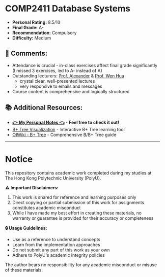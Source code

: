 # COMP2411 Database Systems

- **Personal Rating:** 8.5/10
- **Final Grade:** A-
- **Recommendation:** Compulsory
- **Difficulty:** Medium
  
## 💭 Comments:
- Attendance is crucial - in-class exercises affect final grade significantly (I missed 3 exercises, led to A- instead of A)
- Outstanding lecturers: [Prof. Alexander](https://www.polyu.edu.hk/comp/people/academic-staff/dr-zhou-alexander/) & [Prof. Wen Hua](https://web.comp.polyu.edu.hk/wenhua/)
  - crystal clear, well-presented lectures
  - very responsive to emails and messages
- Course content is comprehensive and logically structured

## 📚 Additional Resources:
- [**👉 My Personal Notes 👈**](https://wangyq.notion.site/comp2411-database-system) - **Feel free to check it out!** 
- [B+ Tree Visualization](https://bplustree.app/) - Interactive B+ Tree learning tool
- [OIWiki - B+ Tree](https://oi-wiki.org/ds/bplus-tree/) - Comprehensive B/B+ Tree guide

---

# Notice

This repository contains academic work completed during my studies at The Hong Kong Polytechnic University (PolyU). 

**⚠️ Important Disclaimers:**
1. This work is shared for reference and learning purposes only
2. Direct copying or partial submission of this work for assignments constitutes academic misconduct
3. While I have made my best effort in creating these materials, no warranty or guarantee is provided for their accuracy or completeness

**🔒 Usage Guidelines:**
- Use as a reference to understand concepts
- Learn from the implementation approaches
- Do not submit any part of this work as your own
- Adhere to PolyU's academic integrity policies

The author bears no responsibility for any academic misconduct or misuse of these materials.
